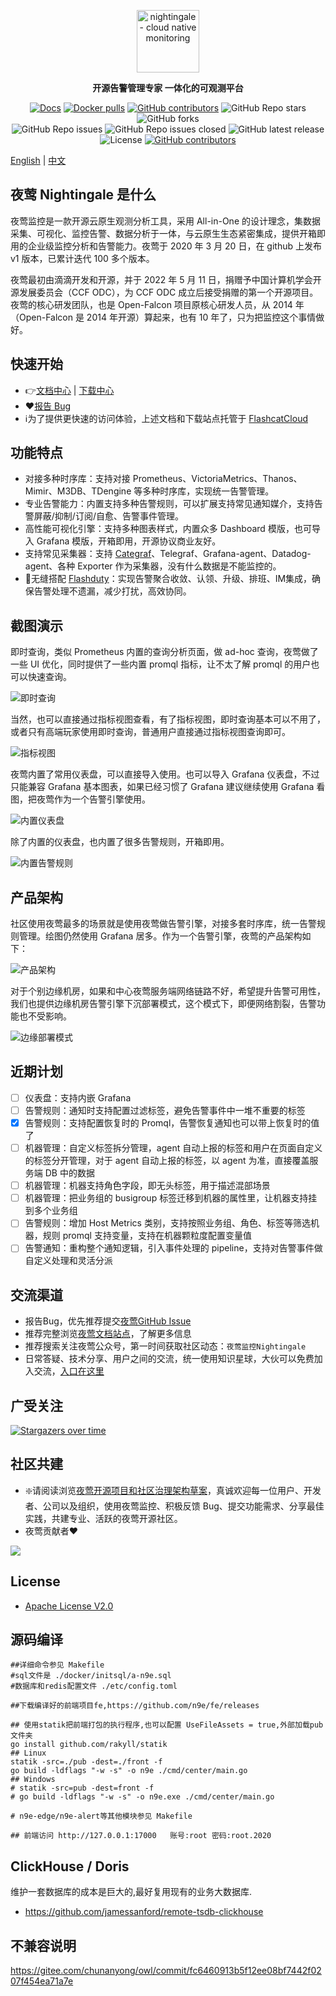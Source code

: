 <p align="center">
  <a href="https://github.com/ccfos/nightingale">
    <img src="doc/img/Nightingale_L_V.png" alt="nightingale - cloud native monitoring" width="100" /></a>
</p>
<p align="center">
  <b>开源告警管理专家 一体化的可观测平台</b>
</p>

<p align="center">
<a href="https://flashcat.cloud/docs/">
  <img alt="Docs" src="https://img.shields.io/badge/docs-get%20started-brightgreen"/></a>
<a href="https://hub.docker.com/u/flashcatcloud">
  <img alt="Docker pulls" src="https://img.shields.io/docker/pulls/flashcatcloud/nightingale"/></a>
<a href="https://github.com/ccfos/nightingale/graphs/contributors">
  <img alt="GitHub contributors" src="https://img.shields.io/github/contributors-anon/ccfos/nightingale"/></a>
<img alt="GitHub Repo stars" src="https://img.shields.io/github/stars/ccfos/nightingale">
<img alt="GitHub forks" src="https://img.shields.io/github/forks/ccfos/nightingale">
<br/><img alt="GitHub Repo issues" src="https://img.shields.io/github/issues/ccfos/nightingale">
<img alt="GitHub Repo issues closed" src="https://img.shields.io/github/issues-closed/ccfos/nightingale">
<img alt="GitHub latest release" src="https://img.shields.io/github/v/release/ccfos/nightingale"/>
<img alt="License" src="https://img.shields.io/badge/license-Apache--2.0-blue"/>
<a href="https://n9e-talk.slack.com/">
  <img alt="GitHub contributors" src="https://img.shields.io/badge/join%20slack-%23n9e-brightgreen.svg"/></a>
</p>



[English](./README_en.md) | [中文](./README.md)

## 夜莺 Nightingale 是什么

夜莺监控是一款开源云原生观测分析工具，采用 All-in-One 的设计理念，集数据采集、可视化、监控告警、数据分析于一体，与云原生生态紧密集成，提供开箱即用的企业级监控分析和告警能力。夜莺于 2020 年 3 月 20 日，在 github 上发布 v1 版本，已累计迭代 100 多个版本。

夜莺最初由滴滴开发和开源，并于 2022 年 5 月 11 日，捐赠予中国计算机学会开源发展委员会（CCF ODC），为 CCF ODC 成立后接受捐赠的第一个开源项目。夜莺的核心研发团队，也是 Open-Falcon 项目原核心研发人员，从 2014 年（Open-Falcon 是 2014 年开源）算起来，也有 10 年了，只为把监控这个事情做好。


## 快速开始
- 👉[文档中心](https://flashcat.cloud/docs/) | [下载中心](https://flashcat.cloud/download/nightingale/)
- ❤️[报告 Bug](https://github.com/ccfos/nightingale/issues/new?assignees=&labels=&projects=&template=question.yml)
- ℹ️为了提供更快速的访问体验，上述文档和下载站点托管于 [FlashcatCloud](https://flashcat.cloud)

## 功能特点

- 对接多种时序库：支持对接 Prometheus、VictoriaMetrics、Thanos、Mimir、M3DB、TDengine 等多种时序库，实现统一告警管理。
- 专业告警能力：内置支持多种告警规则，可以扩展支持常见通知媒介，支持告警屏蔽/抑制/订阅/自愈、告警事件管理。
- 高性能可视化引擎：支持多种图表样式，内置众多 Dashboard 模版，也可导入 Grafana 模版，开箱即用，开源协议商业友好。
- 支持常见采集器：支持 [Categraf](https://flashcat.cloud/product/categraf)、Telegraf、Grafana-agent、Datadog-agent、各种 Exporter 作为采集器，没有什么数据是不能监控的。
- 👀无缝搭配 [Flashduty](https://flashcat.cloud/product/flashcat-duty/)：实现告警聚合收敛、认领、升级、排班、IM集成，确保告警处理不遗漏，减少打扰，高效协同。


## 截图演示

即时查询，类似 Prometheus 内置的查询分析页面，做 ad-hoc 查询，夜莺做了一些 UI 优化，同时提供了一些内置 promql 指标，让不太了解 promql 的用户也可以快速查询。

![即时查询](https://download.flashcat.cloud/ulric/20240513103305.png)

当然，也可以直接通过指标视图查看，有了指标视图，即时查询基本可以不用了，或者只有高端玩家使用即时查询，普通用户直接通过指标视图查询即可。

![指标视图](https://download.flashcat.cloud/ulric/20240513103530.png)

夜莺内置了常用仪表盘，可以直接导入使用。也可以导入 Grafana 仪表盘，不过只能兼容 Grafana 基本图表，如果已经习惯了 Grafana 建议继续使用 Grafana 看图，把夜莺作为一个告警引擎使用。

![内置仪表盘](https://download.flashcat.cloud/ulric/20240513103628.png)

除了内置的仪表盘，也内置了很多告警规则，开箱即用。

![内置告警规则](https://download.flashcat.cloud/ulric/20240513103825.png)



## 产品架构

社区使用夜莺最多的场景就是使用夜莺做告警引擎，对接多套时序库，统一告警规则管理。绘图仍然使用 Grafana 居多。作为一个告警引擎，夜莺的产品架构如下：

![产品架构](https://download.flashcat.cloud/ulric/20240221152601.png)

对于个别边缘机房，如果和中心夜莺服务端网络链路不好，希望提升告警可用性，我们也提供边缘机房告警引擎下沉部署模式，这个模式下，即便网络割裂，告警功能也不受影响。

![边缘部署模式](https://download.flashcat.cloud/ulric/20240222102119.png)

## 近期计划

- [ ] 仪表盘：支持内嵌 Grafana
- [ ] 告警规则：通知时支持配置过滤标签，避免告警事件中一堆不重要的标签
- [x] 告警规则：支持配置恢复时的 Promql，告警恢复通知也可以带上恢复时的值了
- [ ] 机器管理：自定义标签拆分管理，agent 自动上报的标签和用户在页面自定义的标签分开管理，对于 agent 自动上报的标签，以 agent 为准，直接覆盖服务端 DB 中的数据
- [ ] 机器管理：机器支持角色字段，即无头标签，用于描述混部场景
- [ ] 机器管理：把业务组的 busigroup 标签迁移到机器的属性里，让机器支持挂到多个业务组
- [ ] 告警规则：增加 Host Metrics 类别，支持按照业务组、角色、标签等筛选机器，规则 promql 支持变量，支持在机器颗粒度配置变量值
- [ ] 告警通知：重构整个通知逻辑，引入事件处理的 pipeline，支持对告警事件做自定义处理和灵活分派

## 交流渠道
- 报告Bug，优先推荐提交[夜莺GitHub Issue](https://github.com/ccfos/nightingale/issues/new?assignees=&labels=kind%2Fbug&projects=&template=bug_report.yml)
- 推荐完整浏览[夜莺文档站点](https://flashcat.cloud/docs/content/flashcat-monitor/nightingale-v7/introduction/)，了解更多信息
- 推荐搜索关注夜莺公众号，第一时间获取社区动态：`夜莺监控Nightingale`
- 日常答疑、技术分享、用户之间的交流，统一使用知识星球，大伙可以免费加入交流，[入口在这里](https://download.flashcat.cloud/ulric/20240319095409.png)

## 广受关注
[![Stargazers over time](https://api.star-history.com/svg?repos=ccfos/nightingale&type=Date)](https://star-history.com/#ccfos/nightingale&Date)


## 社区共建
- ❇️请阅读浏览[夜莺开源项目和社区治理架构草案](./doc/community-governance.md)，真诚欢迎每一位用户、开发者、公司以及组织，使用夜莺监控、积极反馈 Bug、提交功能需求、分享最佳实践，共建专业、活跃的夜莺开源社区。
- 夜莺贡献者❤️
<a href="https://github.com/ccfos/nightingale/graphs/contributors">
  <img src="https://contrib.rocks/image?repo=ccfos/nightingale" />
</a>

## License
- [Apache License V2.0](https://github.com/didi/nightingale/blob/main/LICENSE)


## 源码编译
```shell
##详细命令参见 Makefile
#sql文件是 ./docker/initsql/a-n9e.sql
#数据库和redis配置文件 ./etc/config.toml

##下载编译好的前端项目fe,https://github.com/n9e/fe/releases

## 使用statik把前端打包的执行程序,也可以配置 UseFileAssets = true,外部加载pub文件夹
go install github.com/rakyll/statik
## Linux
statik -src=./pub -dest=./front -f
go build -ldflags "-w -s" -o n9e ./cmd/center/main.go
## Windows
# statik -src=pub -dest=front -f
# go build -ldflags "-w -s" -o n9e.exe ./cmd/center/main.go

# n9e-edge/n9e-alert等其他模块参见 Makefile

## 前端访问 http://127.0.0.1:17000   账号:root 密码:root.2020
```

## ClickHouse / Doris
维护一套数据库的成本是巨大的,最好复用现有的业务大数据库.    
- https://github.com/jamessanford/remote-tsdb-clickhouse


## 不兼容说明  
https://gitee.com/chunanyong/owl/commit/fc6460913b5f12ee08bf7442f0207f454ea71a7e  
